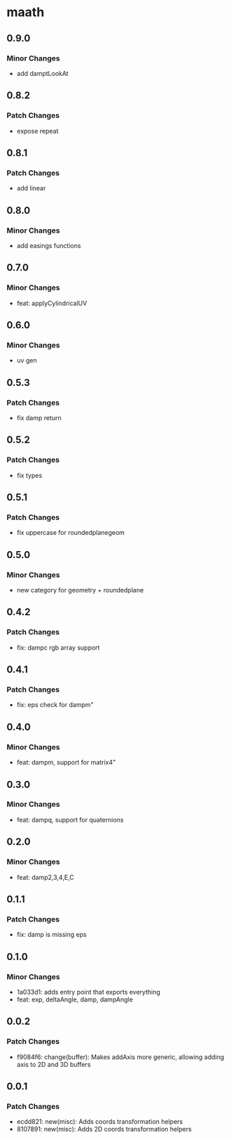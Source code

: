 # maath

## 0.9.0

### Minor Changes

- add damptLookAt

## 0.8.2

### Patch Changes

- expose repeat

## 0.8.1

### Patch Changes

- add linear

## 0.8.0

### Minor Changes

- add easings functions

## 0.7.0

### Minor Changes

- feat: applyCylindricalUV

## 0.6.0

### Minor Changes

- uv gen

## 0.5.3

### Patch Changes

- fix damp return

## 0.5.2

### Patch Changes

- fix types

## 0.5.1

### Patch Changes

- fix uppercase for roundedplanegeom

## 0.5.0

### Minor Changes

- new category for geometry + roundedplane

## 0.4.2

### Patch Changes

- fix: dampc rgb array support

## 0.4.1

### Patch Changes

- fix: eps check for dampm"

## 0.4.0

### Minor Changes

- feat: dampm, support for matrix4"

## 0.3.0

### Minor Changes

- feat: dampq, support for quaternions

## 0.2.0

### Minor Changes

- feat: damp2,3,4,E,C

## 0.1.1

### Patch Changes

- fix: damp is missing eps

## 0.1.0

### Minor Changes

- 1a033d1: adds entry point that exports everything
- feat: exp, deltaAngle, damp, dampAngle

## 0.0.2

### Patch Changes

- f9084f6: change(buffer): Makes addAxis more generic, allowing adding axis to 2D and 3D buffers

## 0.0.1

### Patch Changes

- ecdd821: new(misc): Adds coords transformation helpers
- 8107891: new(misc): Adds 2D coords transformation helpers
